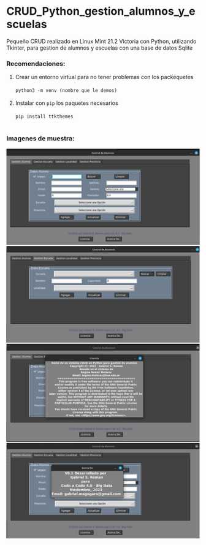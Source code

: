 # CRUD_Python_gestion_alumnos_y_escuelas
Pequeño CRUD realizado en Linux Mint 21.2 Victoria con Python, utilizando Tkinter, para gestion de alumnos y escuelas con una base de datos Sqlite

### Recomendaciones:
1. Crear un entorno virtual para no tener problemas con los packequetes<br><br>
`python3 -m venv (nombre que le demos)`<br><br>
2. Instalar con `pip` los paquetes necesarios<br><br>
	`pip install ttkthemes`<br><br>

### Imagenes de muestra:

![Pantalla alumnos](./img/alumnos.png)
![Pantalla escuela](./img/escuela.png)
![Mensaje Licencia](./img/licencia.png)
![Mensaje Acerca de](./img/acercade.png)
